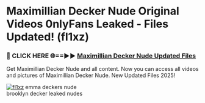 # Maximillian Decker Nude Original Videos 0nlyFans Leaked - Files Updated! (fl1xz)

<h3>🔴 CLICK HERE 🌐==►► <a href="https://tinyurl.com/4mcuefdz" rel="nofollow">Maximillian Decker Nude Updated Files</a></h3>

Get Maximillian Decker Nude and all content. Now you can access all videos and pictures of Maximillian Decker Nude. New Updated Files 2025!

[![fl1xz](https://i.imgur.com/StAQSOY.gif)](https://tinyurl.com/4mcuefdz)
emma deckers nude<br>
brooklyn decker leaked nudes